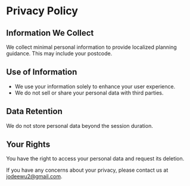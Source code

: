 # Privacy Policy

## Information We Collect
We collect minimal personal information to provide localized planning guidance. This may include your postcode.

## Use of Information
- We use your information solely to enhance your user experience.
- We do not sell or share your personal data with third parties.

## Data Retention
We do not store personal data beyond the session duration.

## Your Rights
You have the right to access your personal data and request its deletion.

If you have any concerns about your privacy, please contact us at jodeewu2@gmail.com.
